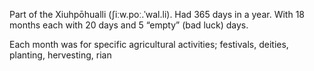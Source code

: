 Part of the Xiuhpōhualli (ʃiːw.poː.ˈwal.li). Had 365 days in a year. With 18 months each with 20 days and 5 “empty” (bad luck) days.

Each month was for specific agricultural activities; festivals, deities, planting, hervesting, rian 